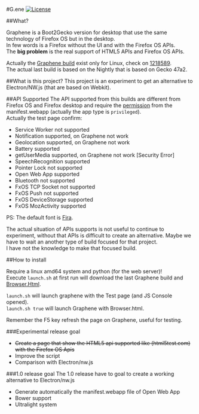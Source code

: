 #G.ene
[![License](https://img.shields.io/badge/License-GPL%20v3-blue.svg)](http://www.gnu.org/licenses/gpl-3.0)   
 
##What?

Graphene is a Boot2Gecko version for desktop that use the same technology of Firefox OS but in the desktop.  
In few words is a Firefox without the UI and with the Firefox OS APIs.  
The **big problem** is the real support of HTML5 APIs and Firefox OS APIs.

Actually the [Graphene build](https://archive.mozilla.org/pub/b2g/nightly/latest-mozilla-central/) exist only for Linux, check on [1218589](https://bugzilla.mozilla.org/show_bug.cgi?id=1218589).   
The actual last build is based on the Nightly that is based on Gecko 47a2.

##What is this project?
This project is an experiment to get an alternative to Electron/NW.js (that are based on Webkit).  

##API Supported
The API supported from this builds are different from Firefox OS and Firefox desktop and require the [permission](https://developer.mozilla.org/en-US/Apps/Build/App_permissions) from the manifest.webapp (actually the app type is `privileged`).  
Actually the test page confirm:  

* Service Worker not supported
* Notification supported, on Graphene not work
* Geolocation supported, on Graphene not work
* Battery supported
* getUserMedia supported, on Graphene not work [Security Error]
* SpeechRecognition supported
* Pointer Lock not supported
* Open Web App supported
* Bluetooth not supported
* FxOS TCP Socket not supported
* FxOS Push not supported
* FxOS DeviceStorage supported
* FxOS MozActivity supported

PS: The default font is [Fira](https://github.com/mozilla/Fira).   

The actual situation of APIs supports is not useful to continue to experiment, without that APIs is difficult to create an alternative. Maybe we have to wait an another type of build focused for that project.  
I have not the knowledge to make that focused build.

##How to install

Require a linux amd64 system and python (for the web server)!  
Execute `launch.sh` at first run will download the last Graphene build and [Browser.Html](https://github.com/browserhtml/browser.html).  

`launch.sh` will launch graphene with the Test page (and JS Console opened).  
`launch.sh true` will launch Graphene with Browser.html.  

Remember the F5 key refresh the page on Graphene, useful for testing.

###Experimental release goal
* <s>Create a page that show the HTML5 api supported like (html5test.com) with the Firefox OS Apis</s>
* Improve the script
* Comparison with Electron/nw.js

###1.0 release goal
The 1.0 release have to goal to create a working alternative to Electron/nw.js

* Generate automatically the manifest.webapp file of Open Web App
* Bower support
* Ultralight system
